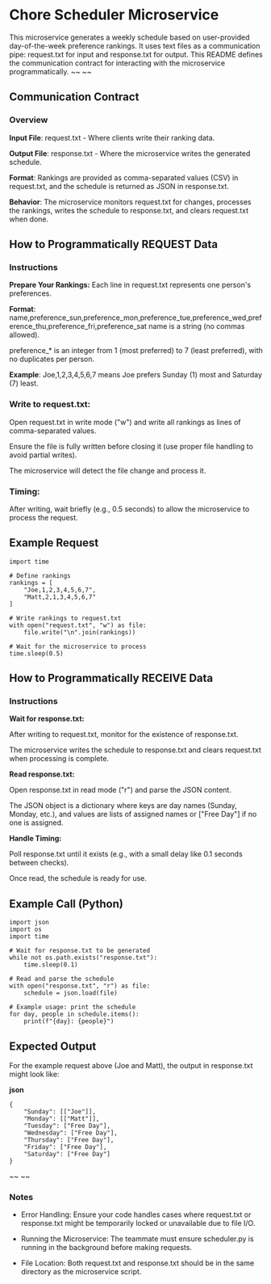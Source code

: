 # Chore Scheduler Microservice
This microservice generates a weekly schedule based on user-provided day-of-the-week preference rankings. It uses text files as a communication pipe: request.txt for input and response.txt for output. This README defines the communication contract for interacting with the microservice programmatically.
~~                                                                                                                                                                                    ~~
## Communication Contract
### Overview
**Input File**: request.txt - Where clients write their ranking data.

**Output File**: response.txt - Where the microservice writes the generated schedule.

**Format**: Rankings are provided as comma-separated values (CSV) in request.txt, and the schedule is returned as JSON in response.txt.

**Behavior**: The microservice monitors request.txt for changes, processes the rankings, writes the schedule to response.txt, and clears request.txt when done.

## How to Programmatically REQUEST Data
### Instructions

**Prepare Your Rankings:**
Each line in request.txt represents one person's preferences.

**Format**: name,preference_sun,preference_mon,preference_tue,preference_wed,preference_thu,preference_fri,preference_sat
name is a string (no commas allowed).

preference_* is an integer from 1 (most preferred) to 7 (least preferred), with no duplicates per person.

**Example**: Joe,1,2,3,4,5,6,7 means Joe prefers Sunday (1) most and Saturday (7) least.


### Write to request.txt:
Open request.txt in write mode ("w") and write all rankings as lines of comma-separated values.

Ensure the file is fully written before closing it (use proper file handling to avoid partial writes).

The microservice will detect the file change and process it.


### Timing:
After writing, wait briefly (e.g., 0.5 seconds) to allow the microservice to process the request.

## Example Request
```
import time

# Define rankings
rankings = [
    "Joe,1,2,3,4,5,6,7",
    "Matt,2,1,3,4,5,6,7"
]

# Write rankings to request.txt
with open("request.txt", "w") as file:
    file.write("\n".join(rankings))

# Wait for the microservice to process
time.sleep(0.5)
```

## How to Programmatically RECEIVE Data
### Instructions

**Wait for response.txt:**

After writing to request.txt, monitor for the existence of response.txt.

The microservice writes the schedule to response.txt and clears request.txt when processing is complete.

**Read response.txt:**

Open response.txt in read mode ("r") and parse the JSON content.

The JSON object is a dictionary where keys are day names (Sunday, Monday, etc.), and values are lists of assigned names or ["Free Day"] if no one is assigned.

**Handle Timing:**

Poll response.txt until it exists (e.g., with a small delay like 0.1 seconds between checks).

Once read, the schedule is ready for use.

## Example Call (Python)
```
import json
import os
import time

# Wait for response.txt to be generated
while not os.path.exists("response.txt"):
    time.sleep(0.1)

# Read and parse the schedule
with open("response.txt", "r") as file:
    schedule = json.load(file)

# Example usage: print the schedule
for day, people in schedule.items():
    print(f"{day}: {people}")
```

## Expected Output
For the example request above (Joe and Matt), the output in response.txt might look like:

**json**
```
{
    "Sunday": [["Joe"]],
    "Monday": [["Matt"]],
    "Tuesday": ["Free Day"],
    "Wednesday": ["Free Day"],
    "Thursday": ["Free Day"],
    "Friday": ["Free Day"],
    "Saturday": ["Free Day"]
}
```
~~                                                                                                                                                                                    ~~
### Notes
- Error Handling: Ensure your code handles cases where request.txt or response.txt might be temporarily locked or unavailable due to file I/O.

- Running the Microservice: The teammate must ensure scheduler.py is running in the background before making requests.

- File Location: Both request.txt and response.txt should be in the same directory as the microservice script.
